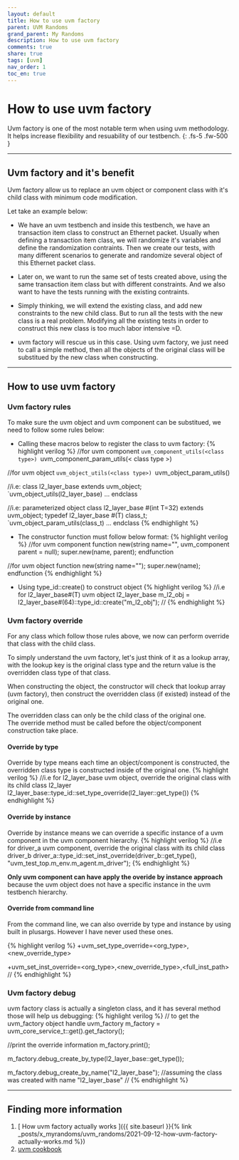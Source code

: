 ```yaml
---
layout: default
title: How to use uvm factory
parent: UVM Randoms
grand_parent: My Randoms
description: How to use uvm factory
comments: true
share: true
tags: [uvm]
nav_order: 1
toc_en: true
---
```


# How to use uvm factory
Uvm factory is one of the most notable term when using uvm methodology.
It helps increase flexibility and resuability of our testbench.
{: .fs-5 .fw-500 }

---
## Uvm factory and it's benefit
Uvm factory allow us to replace an uvm object or component class with it's child class with minimum code modification.

Let take an example below:
* We have an uvm testbench and inside this testbench, we have an transaction item class to construct an Ethernet packet.
Usually when defining a transaction item class, we will randomize it's variables and define the randomization contraints.
Then we create our tests, with many different scenarios to generate and randomize several object of this Ethernet packet class.

* Later on, we want to run the same set of tests created above, using the same transaction item class but with different constraints.
And we also want to have the tests running with the existing contraints.

* Simply thinking, we will extend the existing class, and add new constraints to the new child class.
But to run all the tests with the new class is a real problem.
Modifying all the existing tests in order to construct this new class is too much labor intensive =D.

* uvm factory will rescue us in this case.
Using uvm factory, we just need to call a simple method,
then all the objects of the original class will be substitued by the new class when constructing.

---

## How to use uvm factory

### Uvm factory rules
To make sure the uvm object and uvm component can be substitued, we need to follow some rules below:
* Calling these macros below to register the class to uvm factory:
{% highlight verilog %}
//for uvm component
`uvm_component_utils(<class type>)
`uvm_component_param_utils(< class type >)

//for uvm object
`uvm_object_utils(<class type>)
`uvm_object_param_utils(<class type>)

//i.e:
class l2_layer_base extends uvm_object;
   `uvm_object_utils(l2_layer_base)
   ...
endclass

//i.e: parameterized object
class l2_layer_base #(int T=32) extends uvm_object;
   typedef l2_layer_base #(T) class_t;
   `uvm_object_param_utils(class_t)
   ...
endclass
{% endhighlight %}

* The constructor function must follow below format:
{% highlight verilog %}
//for uvm component
   function new(string name="<class name>", uvm_component parent = null);
      super.new(name, parent);
   endfunction

//for uvm object
   function new(string name="<class name>");
      super.new(name);
   endfunction
{% endhighlight %}

* Using type_id::create() to construct object
{% highlight verilog %}
//i.e for l2_layer_base#(T) uvm object
   l2_layer_base m_l2_obj = l2_layer_base#(64)::type_id::create("m_l2_obj");
//
{% endhighlight %}

### Uvm factory override
For any class which follow those rules above, we now can perform override that class with the child class.

To simply understand the uvm factory, let's just think of it as a lookup array,
with the lookup key is the original class type and the return value is the overridden class type of that class.

When constructing the object, the constructor will check that lookup array (uvm factory),
then construct the overridden class (if existed) instead of the original one.

<div class="code-highlight" markdown="1" >
The overridden class can only be the child class of the original one. <br>
The override method must be called before the object/component construction take place.
</div>


#### Override by type
Override by type means each time an object/component is constructed, the overridden class type is constructed inside of the original one.
{% highlight verilog %}
//i.e for l2_layer_base uvm object, override the original class with its child class l2_layer
   l2_layer_base::type_id::set_type_override(l2_layer::get_type())
{% endhighlight %}


#### Override by instance
Override by instance means we can override a specific instance of a uvm component in the uvm component hierarchy.
{% highlight verilog %}
//i.e for driver_a uvm component, override the original class with its child class driver_b
   driver_a::type_id::set_inst_override(driver_b::get_type(), "uvm_test_top.m_env.m_agent.m_driver");
{% endhighlight %}

**Only uvm component can have apply the overide by instance approach**
because the uvm object does not have a specific instance in the uvm testbench hierarchy.

#### Override from command line
From the command line, we can also override by type and instance by using built in plusargs.
However I have never used these ones.

{% highlight verilog %}
+uvm_set_type_override=<org_type>,<new_override_type>

+uvm_set_inst_override=<org_type>,<new_override_type>,<full_inst_path>
//
{% endhighlight %}

### Uvm factory debug
uvm factory class is actually a singleton class, and it has several method those will help us debugging:
{% highlight verilog %}
// to get the uvm_factory object handle
uvm_factory m_factory = uvm_core_service_t::get().get_factory();

//print the override information
m_factory.print();

m_factory.debug_create_by_type(l2_layer_base::get_type());

m_factory.debug_create_by_name("l2_layer_base"); //assuming the class was created with name "l2_layer_base"
//
{% endhighlight %}

---

## Finding more information
1. [ How uvm factory actually works ]({{ site.baseurl }}{% link _posts/x_myrandoms/uvm_randoms/2021-09-12-how-uvm-factory-actually-works.md %})
1. [ uvm cookbook ](https://verificationacademy.com/cookbook/factory)


